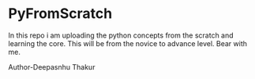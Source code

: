 # PyFromScratch
In this repo i am uploading the python concepts from the scratch and learning the core. This will be from the novice to advance level.
Bear with me. 

Author-Deepasnhu Thakur